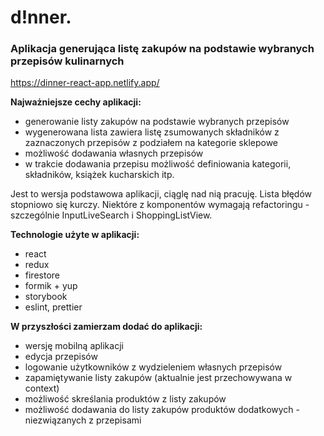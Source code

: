 # d!nner.

### Aplikacja generująca listę zakupów na podstawie wybranych przepisów kulinarnych

https://dinner-react-app.netlify.app/

**Najważniejsze cechy aplikacji:**
- generowanie listy zakupów na podstawie wybranych przepisów
- wygenerowana lista zawiera listę zsumowanych składników z zaznaczonych przepisów z podziałem na kategorie sklepowe
- możliwość dodawania własnych przepisów
- w trakcie dodawania przepisu możliwość definiowania kategorii, składników, książek kucharskich itp.

Jest to wersja podstawowa aplikacji, ciąglę nad nią pracuję. Lista błędów stopniowo się kurczy.
Niektóre z komponentów wymagają refactoringu - szczególnie InputLiveSearch i ShoppingListView. 

**Technologie użyte w aplikacji:**
- react
- redux
- firestore
- formik + yup
- storybook
- eslint, prettier

**W przyszłości zamierzam dodać do aplikacji:**
- wersję mobilną aplikacji
- edycja przepisów
- logowanie użytkowników z wydzieleniem własnych przepisów
- zapamiętywanie listy zakupów (aktualnie jest przechowywana w context)
- możliwość skreślania produktów z listy zakupów
- możliwość dodawania do listy zakupów produktów dodatkowych - niezwiązanych z przepisami
